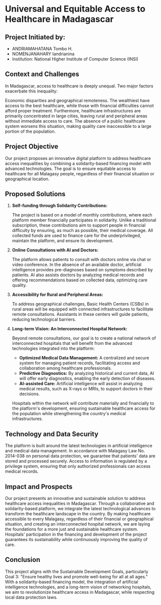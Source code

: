 
# Universal and Equitable Access to Healthcare in Madagascar

## Project Initiated by:

- ANDRIAMAHATANA Tombo H.
- NOMENJANAHARY Iandrianina
- Institution: National Higher Institute of Computer Science (INSI)

## Context and Challenges

In Madagascar, access to healthcare is deeply unequal. Two major factors exacerbate this inequality:

Economic disparities and geographical remoteness. The wealthiest have access to the best healthcare, while those with financial difficulties cannot afford proper treatment. Furthermore, healthcare infrastructures are primarily concentrated in large cities, leaving rural and peripheral areas without immediate access to care. The absence of a public healthcare system worsens this situation, making quality care inaccessible to a large portion of the population.

## Project Objective

Our project proposes an innovative digital platform to address healthcare access inequalities by combining a solidarity-based financing model with advanced technologies. The goal is to ensure equitable access to healthcare for all Malagasy people, regardless of their financial situation or geographical location.

## Proposed Solutions

1. **Self-funding through Solidarity Contributions:**

   The project is based on a model of monthly contributions, where each platform member financially participates in solidarity. Unlike a traditional subscription, these contributions aim to support people in financial difficulty by ensuring, as much as possible, their medical coverage. All collected funds are used to finance care for the underprivileged, maintain the platform, and ensure its development.

2. **Online Consultations with AI and Doctors:**

   The platform allows patients to consult with doctors online via chat or video conference. In the absence of an available doctor, artificial intelligence provides pre-diagnoses based on symptoms described by patients. AI also assists doctors by analyzing medical records and offering recommendations based on collected data, optimizing care quality.

3. **Accessibility for Rural and Peripheral Areas:**

   To address geographical challenges, Basic Health Centers (CSBs) in rural areas will be equipped with connected infrastructures to facilitate remote consultations. Assistants in these centers will guide patients, reducing technological barriers.

4. **Long-term Vision: An Interconnected Hospital Network:**

   Beyond remote consultations, our goal is to create a national network of interconnected hospitals that will benefit from the advanced technologies integrated into the platform:

   - **Optimized Medical Data Management:** A centralized and secure system for managing patient records, facilitating access and collaboration among healthcare professionals.
   - **Predictive Diagnostics:** By analyzing historical and current data, AI will offer early diagnostics, enabling the early detection of diseases.
   - **AI-assisted Care:** Artificial intelligence will assist in analyzing medical results, such as X-rays or MRIs, to support doctors in their decisions.

   Hospitals within the network will contribute materially and financially to the platform's development, ensuring sustainable healthcare access for the population while strengthening the country's medical infrastructures.

## Technology and Data Security

The platform is built around the latest technologies in artificial intelligence and medical data management. In accordance with Malagasy Law No. 2014-038 on personal data protection, we guarantee that patients' data are stored and processed securely. Access to information is regulated by a privilege system, ensuring that only authorized professionals can access medical records.

## Impact and Prospects

Our project presents an innovative and sustainable solution to address healthcare access inequalities in Madagascar. Through a collaborative and solidarity-based platform, we integrate the latest technological advances to transform the healthcare landscape in the country. By making healthcare accessible to every Malagasy, regardless of their financial or geographical situation, and creating an interconnected hospital network, we are laying the foundations for a more just and sustainable healthcare system. Hospitals' participation in the financing and development of the project guarantees its sustainability while continuously improving the quality of care.

## Conclusion

This project aligns with the Sustainable Development Goals, particularly Goal 3: "Ensure healthy lives and promote well-being for all at all ages." With a solidarity-based financing model, the integration of artificial intelligence technologies, and a long-term vision of networking hospitals, we aim to revolutionize healthcare access in Madagascar, while respecting local data protection laws.
